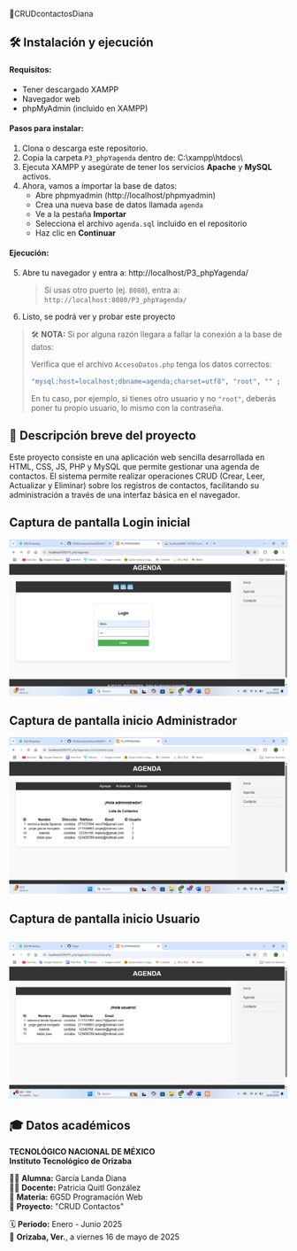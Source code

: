 📒CRUDcontactosDiana

## 🛠️ Instalación y ejecución

#### Requisitos:
- Tener descargado XAMPP
- Navegador web
- phpMyAdmin (incluido en XAMPP)

#### Pasos para instalar:
1. Clona o descarga este repositorio.
2. Copia la carpeta `P3_phpYagenda` dentro de: C:\xampp\htdocs\
3. Ejecuta XAMPP y asegúrate de tener los servicios **Apache** y **MySQL** activos.
4. Ahora, vamos a importar la base de datos:
    - Abre phpmyadmin (http://localhost/phpmyadmin)
    - Crea una nueva base de datos llamada `agenda`
    - Ve a la pestaña **Importar**
    - Selecciona el archivo `agenda.sql` incluido en el repositorio
    - Haz clic en **Continuar**
#### Ejecución:
5. Abre tu navegador y entra a: http://localhost/P3_phpYagenda/
    > Si usas otro puerto (ej. `8080`), entra a:  
    > `http://localhost:8080/P3_phpYagenda/`
6. Listo, se podrá ver y probar este proyecto
   
> 🛠️ **NOTA:** Si por alguna razón llegara a fallar la conexión a la base de datos:
>
> Verifica que el archivo `AccesoDatos.php` tenga los datos correctos:
>
> ```php
> "mysql:host=localhost;dbname=agenda;charset=utf8", "root", "" ;
> ```
>
> En tu caso, por ejemplo, si tienes otro usuario y no `"root"`, deberás poner tu propio usuario, lo mismo con la contraseña. 


## 📝 Descripción breve del proyecto
Este proyecto consiste en una aplicación web sencilla desarrollada en HTML, CSS, JS, PHP y MySQL que permite gestionar una agenda de contactos. El sistema permite realizar operaciones CRUD (Crear, Leer, Actualizar y Eliminar) sobre los registros de contactos, facilitando su administración a través de una interfaz básica en el navegador.

## Captura de pantalla Login inicial
![Login](pantallaInicial.png)

## Captura de pantalla inicio Administrador
![Administrador](pantallaInicialAdmin.png)

## Captura de pantalla inicio Usuario
![Usuario](pantallaInicialUser.png)
---

## 🎓 Datos académicos

**TECNOLÓGICO NACIONAL DE MÉXICO**  
**Instituto Tecnológico de Orizaba**

👩‍💻 **Alumna:** García Landa Diana  
👩‍🏫 **Docente:** Patricia Quitl González  
📘 **Materia:** 6G5D Programación Web  
📂 **Proyecto:** "CRUD Contactos"  

🗓️ **Periodo:** Enero - Junio 2025  
📍 **Orizaba, Ver.**, a viernes 16 de mayo de 2025


